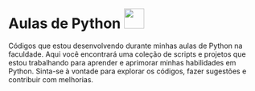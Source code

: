 # Aulas de Python <img src="https://github.com/CodeDark2168/Python/assets/116005183/a60514b1-1ee7-4736-ae06-a3f260b5f05b" height="40px" width="40px">

Códigos que estou desenvolvendo durante minhas aulas de Python na faculdade. Aqui você encontrará uma coleção de scripts e projetos que estou trabalhando para aprender e aprimorar minhas habilidades em Python. Sinta-se à vontade para explorar os códigos, fazer sugestões e contribuir com melhorias.

